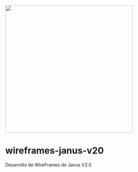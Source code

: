 <p><img src="https://console.esjanus.com/assets/images/logo.png" width="400"></p>

# wireframes-janus-v20
Desarrollo de WireFrames de Janus V2.0
